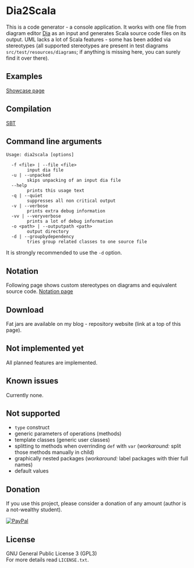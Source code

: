 Dia2Scala
=========
This is a code generator - a console application. It works with one file from diagram editor [Dia](http://dia-installer.de/) as an input and generates Scala source code files on its output. UML lacks a lot of Scala features - some has been added via stereotypes (all supported stereotypes are present in test diagrams `src/test/resources/diagrams`; if anything is missing here, you can surely find it over there).


Examples
--------
[Showcase page](https://github.com/mnn/Dia2Scala/blob/master/other/Example.md)


Compilation
-----------
[SBT](http://www.scala-sbt.org/)


Command line arguments
----------------------
```
Usage: dia2scala [options]

  -f <file> | --file <file>
        input dia file
  -u | --unpacked
        skips unpacking of an input dia file
  --help
        prints this usage text
  -q | --quiet
        suppresses all non critical output
  -v | --verbose
        prints extra debug information
  -vv | --veryverbose
        prints a lot of debug information
  -o <path> | --outputpath <path>
        output directory
  -d | --groupbydependency
        tries group related classes to one source file
```

It is strongly recommended to use the `-d` option.


Notation
--------
Following page shows custom stereotypes on diagrams and equivalent source code.
[Notation page](https://github.com/mnn/Dia2Scala/blob/master/other/Notation.md)


Download
--------
Fat jars are available on my blog - repository website (link at a top of this page).


Not implemented yet
-------------------
All planned features are implemented.


Known issues
------------
Currently none.


Not supported
-------------
*  `type` construct
*  generic parameters of operations (methods)
*  template classes (generic user classes)
*  splitting to methods when overrinding `def` with `var` (*workaround:* split those methods manually in child)
*  graphically nested packages (*workaround:* label packages with thier full names)
*  default values


Donation
--------
If you use this project, please consider a donation of any amount (author is a not-wealthy student).

[![PayPal](https://www.paypalobjects.com/en_US/i/btn/btn_donate_SM.gif)](https://www.paypal.com/cgi-bin/webscr?cmd=_donations&business=U6PGB7P24WWSU&lc=CZ&item_name=monnef%20%2d%20Dia2Scala&currency_code=CZK&bn=PP%2dDonationsBF%3abtn_donate_SM%2egif%3aNonHosted)


License
-------
GNU General Public License 3 (GPL3)  
For more details read `LICENSE.txt`.
